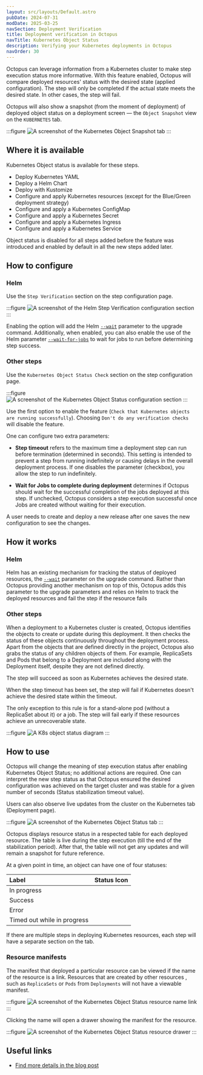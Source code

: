 ```yaml
---
layout: src/layouts/Default.astro
pubDate: 2024-07-31
modDate: 2025-03-25
navSection: Deployment Verification
title: Deployment verification in Octopus
navTitle: Kubernetes Object Status
description: Verifying your Kubernetes deployments in Octopus
navOrder: 30
---
```


Octopus can leverage information from a Kubernetes cluster to make step execution status more informative. With this feature enabled, Octopus will compare deployed resources' status with the desired state (applied configuration). The step will only be completed if the actual state meets the desired state. In other cases, the step will fail.

Octopus will also show a snapshot (from the moment of deployment) of deployed object status on a deployment screen — the `Object Snapshot` view on the `KUBERNETES` tab.

:::figure
![A screenshot of the Kubernetes Object Snapshot tab](/docs/deployments/kubernetes/object-status/kubernetes-tab-object-snapshot.png)
:::

## Where it is available

Kubernetes Object status is available for these steps.

* Deploy Kubernetes YAML
* Deploy a Helm Chart
* Deploy with Kustomize
* Configure and apply Kubernetes resources (except for the Blue/Green deployment strategy)
* Configure and apply a Kubernetes ConfigMap
* Configure and apply a Kubernetes Secret
* Configure and apply a Kubernetes Ingress
* Configure and apply a Kubernetes Service

Object status is disabled for all steps added before the feature was introduced and enabled by default in all the new steps added later.


## How to configure

### Helm

Use the `Step Verification` section on the step configuration page.

:::figure
![A screenshot of the Helm Step Verification configuration section](/docs/deployments/kubernetes/object-status/helm-step-verification.png)
:::

Enabling the option will add the Helm [`--wait`](https://helm.sh/docs/helm/helm_upgrade/#options) parameter to the upgrade command. Additionally, when enabled, you can also enable the use of the Helm parameter [`--wait-for-jobs`](https://helm.sh/docs/helm/helm_upgrade/#options) to wait for jobs to run before determining step success.

### Other steps

Use the `Kubernetes Object Status Check` section on the step configuration page.

:::figure
![A screenshot of the Kubernetes Object Status configuration section](/docs/deployments/kubernetes/object-status/kubernetes-object-status-check-configuration.png)
:::

Use the first option to enable the feature (`Check that Kubernetes objects are running successfully`). Choosing `Don't do any verification checks` will disable the feature.

One can configure two extra parameters:

* **Step timeout** refers to the maximum time a deployment step can run before termination (determined in seconds).
This setting is intended to prevent a step from running indefinitely or causing delays in the overall deployment process. If one disables the parameter (checkbox), you allow the step to run indefinitely.

* **Wait for Jobs to complete during deployment** determines if Octopus should wait for the successful completion of the jobs deployed at this step. If unchecked, Octopus considers a step execution successful once Jobs are created without waiting for their execution.

A user needs to create and deploy a new release after one saves the new configuration to see the changes.

## How it works

### Helm

Helm has an existing mechanism for tracking the status of deployed resources, the [`--wait`](https://helm.sh/docs/helm/helm_upgrade/#options) parameter on the upgrade command. Rather than Octopus providing another mechanism on top of this, Octopus adds this parameter to the upgrade parameters and relies on Helm to track the deployed resources and fail the step if the resource fails

### Other steps

When a deployment to a Kubernetes cluster is created, Octopus identifies the objects to create or update during this deployment. It then checks the status of these objects continuously throughout the deployment process. Apart from the objects that are defined directly in the project, Octopus also grabs the status of any children objects of them. For example, ReplicaSets and Pods that belong to a Deployment are included along with the Deployment itself, despite they are not defined directly.

The step will succeed as soon as Kubernetes achieves the desired state.

When the step timeout has been set, the step will fail if Kubernetes doesn't achieve the desired state within the timeout.

The only exception to this rule is for a stand-alone pod (without a ReplicaSet about it) or a job. The step will fail early if these resources achieve an unrecoverable state.

:::figure
![A K8s object status diagram](/docs/deployments/kubernetes/object-status/K8s-object-status-logics.jpg)
:::

## How to use

Octopus will change the meaning of step execution status after enabling Kubernetes Object Status; no additional actions are required. One can interpret the new step status as that Octopus ensured the desired configuration was achieved on the target cluster and was stable for a given number of seconds (Status stabilization timeout value).

Users can also observe live updates from the cluster on the Kubernetes tab (Deployment page).

:::figure
![A screenshot of the Kubernetes Object Status tab](/docs/deployments/kubernetes/object-status/kubernetes-tab.png)
:::

Octopus displays resource status in a respected table for each deployed resource. The table is live during the step execution (till the end of the stabilization period). After that, the table will not get any updates and will remain a snapshot for future reference.

At a given point in time, an object can have one of four statuses:

| Label                       | Status Icon                              |
|:----------------------------|:----------------------------------------:|
| In progress                 | <i class="fa-regular fa-spinner blue"></i>      |
| Success                     | <i class="fa-regular fa-heart green"></i> |
| Error                       | <i class="fa-regular fa-heart-crack red"></i> |
| Timed out while in progress | <i class="fa-regular fa-clock orange"></i>        |

If there are multiple steps in deploying Kubernetes resources, each step will have a separate section on the tab.

### Resource manifests

The manifest that deployed a particular resource can be viewed if the name of the resource is a link. Resources that are created by other resources , such as `ReplicaSets` or `Pods` from `Deployments` will not have a viewable manifest.

:::figure
![A screenshot of the Kubernetes Object Status resource name link](/docs/deployments/kubernetes/object-status/resource-drawer-link.png)
:::

Clicking the name will open a drawer showing the manifest for the resource.

:::figure
![A screenshot of the Kubernetes Object Status resource drawer](/docs/deployments/kubernetes/object-status/resource-drawer.png)
:::

## Useful links

* [Find more details in the blog post](https://octopus.com/blog/live-updates-kubernetes-objects-deployments)
